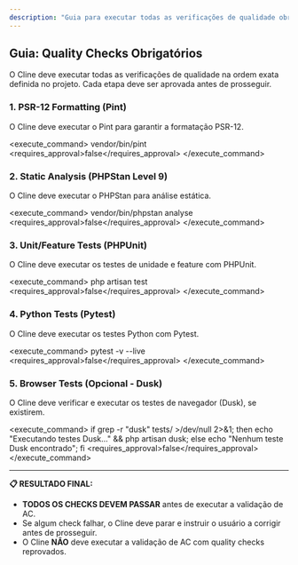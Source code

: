 ```yaml
---
description: "Guia para executar todas as verificações de qualidade obrigatórias (Pint, PHPStan, PHPUnit, Pytest)."
---
```


## Guia: Quality Checks Obrigatórios

O Cline deve executar todas as verificações de qualidade na ordem exata definida no projeto. Cada etapa deve ser aprovada antes de prosseguir.

### 1. PSR-12 Formatting (Pint)
O Cline deve executar o Pint para garantir a formatação PSR-12.

<execute_command>
<command>vendor/bin/pint</command>
<requires_approval>false</requires_approval>
</execute_command>

### 2. Static Analysis (PHPStan Level 9)
O Cline deve executar o PHPStan para análise estática.

<execute_command>
<command>vendor/bin/phpstan analyse</command>
<requires_approval>false</requires_approval>
</execute_command>

### 3. Unit/Feature Tests (PHPUnit)
O Cline deve executar os testes de unidade e feature com PHPUnit.

<execute_command>
<command>php artisan test</command>
<requires_approval>false</requires_approval>
</execute_command>

### 4. Python Tests (Pytest)
O Cline deve executar os testes Python com Pytest.

<execute_command>
<command>pytest -v --live</command>
<requires_approval>false</requires_approval>
</execute_command>

### 5. Browser Tests (Opcional - Dusk)
O Cline deve verificar e executar os testes de navegador (Dusk), se existirem.

<execute_command>
<command>if grep -r "dusk" tests/ >/dev/null 2>&1; then echo "Executando testes Dusk..." && php artisan dusk; else echo "Nenhum teste Dusk encontrado"; fi</command>
<requires_approval>false</requires_approval>
</execute_command>

---

**📋 RESULTADO FINAL:**
- **TODOS OS CHECKS DEVEM PASSAR** antes de executar a validação de AC.
- Se algum check falhar, o Cline deve parar e instruir o usuário a corrigir antes de prosseguir.
- O Cline **NÃO** deve executar a validação de AC com quality checks reprovados.
